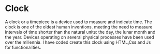 # Clock
A clock or a timepiece is a device used to measure and indicate time. The clock is one of the oldest human inventions, meeting the need to measure intervals of time shorter than the natural units: the day, the lunar month and the year. Devices operating on several physical processes have been used over the millennia.
I have coded  create this clock using HTML,Css and Js for functionalities.
